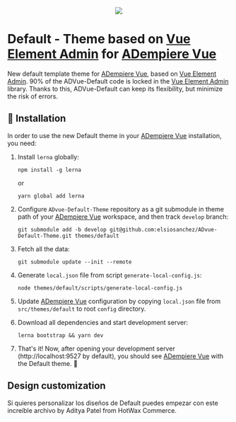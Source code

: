 <p align="center">
  <img src="https://upload.wikimedia.org/wikipedia/commons/b/b1/Adempiere-logo.png" />
</p>

# Default - Theme based on [Vue Element Admin](https://panjiachen.github.io/vue-element-admin-site) for [ADempiere Vue](https://github.com/adempiere/adempiere-vue)

New default template theme for [ADempiere Vue](https://github.com/adempiere/adempiere-vue), based on [Vue Element Admin](https://panjiachen.github.io/vue-element-admin-site/). 90% of the ADVue-Default code is locked in the [Vue Element Admin](https://panjiachen.github.io/vue-element-admin-site) library. Thanks to this, ADVue-Default can keep its flexibility, but minimize the risk of errors.

## 🔌  Installation
In order to use the new Default theme in your [ADempiere Vue](https://github.com/adempiere/adempiere-vue) installation, you need:

1. Install `lerna` globally:

   ```
   npm install -g lerna
   ```

   or

   ```
   yarn global add lerna
   ```

1. Configure `ADvue-Default-Theme` repository as a git submodule in theme path of your [ADempiere Vue](https://github.com/adempiere/adempiere-vue) workspace, and then track `develop` branch:

   ```
   git submodule add -b develop git@github.com:elsiosanchez/ADvue-Default-Theme.git themes/default
   ```

1. Fetch all the data:

   ```
   git submodule update --init --remote
   ```
1. Generate `local.json` file from script `generate-local-config.js`:
   ```
   node themes/default/scripts/generate-local-config.js
   ```
1. Update [ADempiere Vue](https://github.com/adempiere/adempiere-vue) configuration by copying `local.json` file from `src/themes/default` to root `config` directory.

1. Download all dependencies and start development server:

   ```
   lerna bootstrap && yarn dev
   ```

1. That's it! Now, after opening your development server (http://localhost:9527 by default), you should see [ADempiere Vue](https://github.com/adempiere/adempiere-vue) with the Default theme. 🎉

## Design customization

Si quieres personalizar los diseños de Default puedes empezar con este increíble archivo by Aditya Patel from HotWax Commerce.
